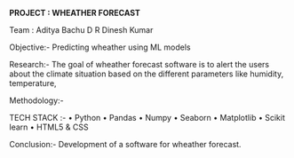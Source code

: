 **PROJECT : WHEATHER FORECAST**

Team :
Aditya Bachu
D R Dinesh Kumar

Objective:- Predicting wheather using ML models

Research:-
The goal of wheather forecast software is to alert the users about the climate situation based on the different parameters like humidity, temperature,

Methodology:-


TECH STACK :-
• Python
• Pandas
• Numpy
• Seaborn
• Matplotlib
• Scikit learn
• HTML5 & CSS

Conclusion:-
Development of a software for wheather forecast.
